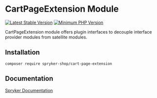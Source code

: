 # CartPageExtension Module
[![Latest Stable Version](https://poser.pugx.org/spryker-shop/cart-page-extension/v/stable.svg)](https://packagist.org/packages/spryker-shop/cart-page-extension)
[![Minimum PHP Version](https://img.shields.io/badge/php-%3E%3D%207.4-8892BF.svg)](https://php.net/)

CartPageExtension module offers plugin interfaces to decouple interface provider modules from satellite modules.

## Installation

```
composer require spryker-shop/cart-page-extension
```

## Documentation

[Spryker Documentation](https://documentation.spryker.com/module_guide/overview.htm)
